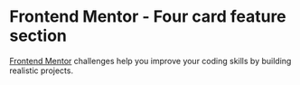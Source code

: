 # Frontend Mentor - Four card feature section

[Frontend Mentor](https://www.frontendmentor.io) challenges help you improve your coding skills by building realistic projects.
